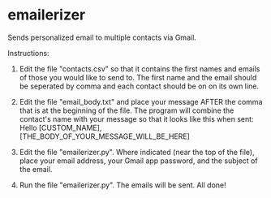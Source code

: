 # emailerizer
Sends personalized email to multiple contacts via Gmail.

Instructions:

1) Edit the file "contacts.csv" so that it contains the first names and emails of those you would like to send to. The first name and the email should be seperated by comma and each contact should be on on its own line.

2) Edit the file "email_body.txt" and place your message AFTER the comma that is at the beginning of the file. The program will combine the contact's name with your message so that it looks like this when sent: Hello [CUSTOM_NAME], [THE_BODY_OF_YOUR_MESSAGE_WILL_BE_HERE]

3) Edit the file "emailerizer.py". Where indicated (near the top of the file), place your email address, your Gmail app password, and the subject of the email.

4) Run the file "emailerizer.py". The emails will be sent. All done!
